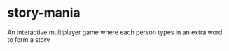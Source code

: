 # story-mania

An interactive multiplayer game where each person types in an extra word to form a story

